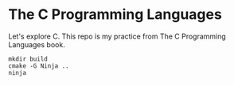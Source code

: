 # The C Programming Languages

Let's explore C. This repo is my practice from The C Programming Languages book.

```
mkdir build
cmake -G Ninja ..
ninja
```
